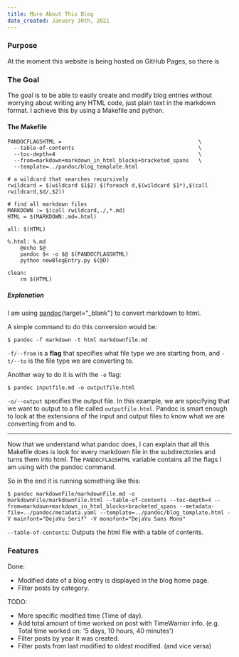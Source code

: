 ```yaml
---
title: More About This Blog 
date_created: January 30th, 2021 
---
```


### Purpose
At the moment this website is being hosted on GitHub Pages, so there is 

### The Goal
The goal is to be able to easily create and modify blog entries without worrying about writing any HTML code, just plain text in the markdown format. I achieve this by using a Makefile and python.

#### The Makefile
```make
PANDOCFLAGSHTML =                                           \
  --table-of-contents                                       \
  --toc-depth=4                                             \
  --from=markdown+markdown_in_html_blocks+bracketed_spans   \
  --template=../pandoc/blog_template.html

# a wildcard that searches recursively
rwildcard = $(wildcard $1$2) $(foreach d,$(wildcard $1*),$(call rwildcard,$d/,$2))

# find all markdown files
MARKDOWN := $(call rwildcard,./,*.md)
HTML = $(MARKDOWN:.md=.html)

all: $(HTML)

%.html: %.md
	@echo $@
	pandoc $< -o $@ $(PANDOCFLAGSHTML)
	python newBlogEntry.py $(@D)

clean:
	rm $(HTML)
```

##### Explanation  
I am using [pandoc](https://pandoc.org/){target="&#95;blank"} to convert markdown to html.  

A simple command to do this conversion would be:  
```shell
$ pandoc -f markdown -t html markdownfile.md
```

`-f/--from` is a <span style="font-weight:bold; cursor: pointer;" uk-tooltip="title: A Command-line flag is a common way to specify options for command-line programs.">flag</span> that specifies what file type we are starting from, and `-t/--to` is the file type we are converting to. 

Another way to do it is with the `-o` flag:  
```shell
$ pandoc inputfile.md -o outputfile.html
```

`-o/--output` specifies the output file. In this example, we are specifying that we want to output to a file called `outputfile.html`. Pandoc is smart enough to look at the extensions of the input and output files to know what we are converting from and to.

---

Now that we understand what pandoc does, I can explain that all this Makefile does is look for every markdown file in the subdirectories and turns them into html. The `PANDOCFLAGSHTML` variable contains all the flags I am using with the pandoc command.

So in the end it is running something like this:
```shell
$ pandoc markdownFile/markdownFile.md -o markdownFile/markdownFile.html --table-of-contents --toc-depth=4 --from=markdown+markdown_in_html_blocks+bracketed_spans --metadata-file=../pandoc/metadata.yaml --template=../pandoc/blog_template.html -V mainfont="DejaVu Serif" -V monofont="DejaVu Sans Mono"
```

`--table-of-contents`: Outputs the html file with a table of contents. 

### Features
  Done:  
  
  - Modified date of a blog entry is displayed in the blog home page.
  - Filter posts by category.

  TODO:  
  
  - More specific modified time (Time of day).
  - Add total amount of time worked on post with TimeWarrior info. (e.g. Total time worked on: '5 days, 10 hours, 40 minutes')
  - Filter posts by year it was created.
  - Filter posts from last modified to oldest modified. (and vice versa)

